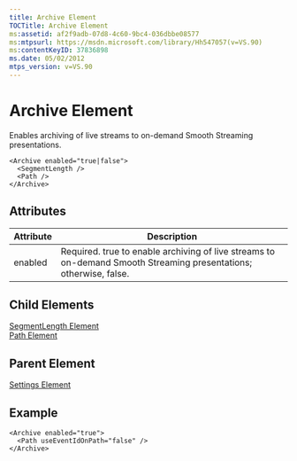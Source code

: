```yaml
---
title: Archive Element
TOCTitle: Archive Element
ms:assetid: af2f9adb-07d8-4c60-9bc4-036dbbe08577
ms:mtpsurl: https://msdn.microsoft.com/library/Hh547057(v=VS.90)
ms:contentKeyID: 37836898
ms.date: 05/02/2012
mtps_version: v=VS.90
---
```


# Archive Element

Enables archiving of live streams to on-demand Smooth Streaming presentations.

    <Archive enabled="true|false">
      <SegmentLength />
      <Path />
    </Archive>

## Attributes

|Attribute|Description|
|--- |--- |
|enabled|Required. true to enable archiving of live streams to on-demand Smooth Streaming presentations; otherwise, false.|

## Child Elements

[SegmentLength Element](segmentlength-element.md)  
[Path Element](path-element.md)

## Parent Element

[Settings Element](settings-element.md)

## Example

    <Archive enabled="true">
      <Path useEventIdOnPath="false" />
    </Archive>
